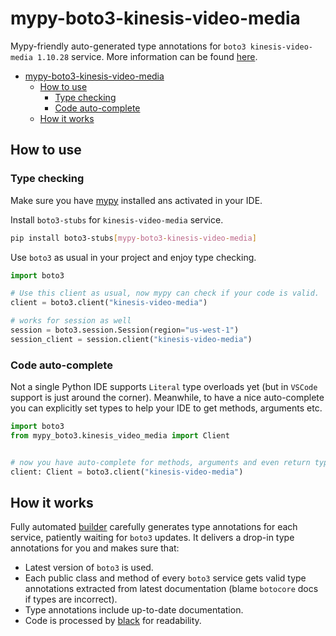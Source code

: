# mypy-boto3-kinesis-video-media

Mypy-friendly auto-generated type annotations for `boto3 kinesis-video-media 1.10.28` service.
More information can be found [here](https://github.com/vemel/mypy_boto3).

- [mypy-boto3-kinesis-video-media](#mypy-boto3-kinesis-video-media)
  - [How to use](#how-to-use)
    - [Type checking](#type-checking)
    - [Code auto-complete](#code-auto-complete)
  - [How it works](#how-it-works)

## How to use

### Type checking

Make sure you have [mypy](https://github.com/python/mypy) installed ans activated in your IDE.

Install `boto3-stubs` for `kinesis-video-media` service.

```bash
pip install boto3-stubs[mypy-boto3-kinesis-video-media]
```

Use `boto3` as usual in your project and enjoy type checking.

```python
import boto3

# Use this client as usual, now mypy can check if your code is valid.
client = boto3.client("kinesis-video-media")

# works for session as well
session = boto3.session.Session(region="us-west-1")
session_client = session.client("kinesis-video-media")

```

### Code auto-complete

Not a single Python IDE supports `Literal` type overloads yet (but in `VSCode` support is just around the corner).
Meanwhile, to have a nice auto-complete you can explicitly set types to help your IDE to get methods, arguments etc.

```python
import boto3
from mypy_boto3.kinesis_video_media import Client


# now you have auto-complete for methods, arguments and even return types
client: Client = boto3.client("kinesis-video-media")
```

## How it works

Fully automated [builder](https://github.com/vemel/mypy_boto3) carefully generates
type annotations for each service, patiently waiting for `boto3` updates. It delivers
a drop-in type annotations for you and makes sure that:

- Latest version of `boto3` is used.
- Each public class and method of every `boto3` service gets valid type annotations
  extracted from latest documentation (blame `botocore` docs if types are incorrect).
- Type annotations include up-to-date documentation.
- Code is processed by [black](https://github.com/psf/black) for readability.